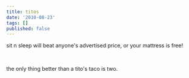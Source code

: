 ```yaml
---
title: titos
date: '2010-08-23'
tags: []
published: false
---
```


<p>sit n sleep will beat anyone's advertised price, or your mattress is free!</p>

<p><br class="spacer_" /></p>

<p>the only thing better than a tito's taco is two.</p>
